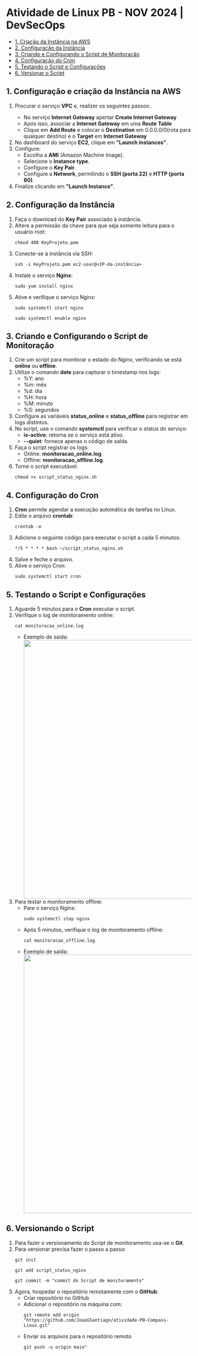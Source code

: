 

<h1>Atividade de Linux PB - NOV 2024 | DevSecOps</h1>

<nav>
    <ul>
        <li><a href="#criar-instancia">1. Criação da Instância na AWS</a></li>
        <li><a href="#configuracao-instancia">2. Configuração da Instância</a></li>
        <li><a href="#script-monitoração">3. Criando e Configurando o Script de Monitoração</a></li>
        <li><a href="#configuracao-cron">4. Configuração do Cron</a></li>
        <li><a href="#testando-script">5. Testando o Script e Configurações</a></li>
        <li><a href="#versionamento">6. Versionar o Script</a></li>
    </ul>
</nav>

<h2 id="criar-instancia">1. Configuração e criação da Instância na AWS</h2>

<ol>
    <li>Procurar o serviço <strong>VPC</strong> e, realizer os seguintes passos:.</li>
        <ul>
            <li>No serviço <strong>Internet Gateway</strong> apertar <strong>Create Internet Gateway</strong></li>
            <li>Após isso, associar a <strong>Internet Gateway</strong> em uma <strong>Route Table</strong></li>
            <li>Clique em <strong>Add Route</strong> e colocar o <strong>Destination</strong> em 0.0.0.0/0(rota para qualquer destino) e o <strong>Target</strong> em <strong>Internet Gateway</strong></li>
        </ul>
    <li>No dashboard do serviço <strong>EC2</strong>, clique em <strong>"Launch instances"</strong>.</li>
    <li>Configure:
        <ul>
            <li>Escolha a <strong>AMI</strong> (Amazon Machine Image).</li>
            <li>Selecione o <strong>Instance type</strong>.</li>
            <li>Configure o <strong>Key Pair</strong>.</li>
            <li>Configure a <strong>Network</strong>, permitindo o <strong>SSH (porta 22)</strong> e <strong>HTTP (porta 80)</strong>.</li>
        </ul>
    </li>
    <li>Finalize clicando em <strong>"Launch Instance"</strong>.</li>
</ol>

<h2 id="configuracao-instancia">2. Configuração da Instância</h2>
<ol>
    <li>Faça o download do <strong>Key Pair</strong> associado à instância.</li>
    <li>Altere a permissão da chave para que seja somente leitura para o usuário root:
        <pre><code>chmod 400 KeyProjeto.pem</code></pre>
    </li>
    <li>Conecte-se à instância via SSH:
        <pre><code>ssh -i KeyProjeto.pem ec2-user@&lt;IP-da-instância&gt;</code></pre>
    </li>
    <li>Instale o serviço <strong>Nginx</strong>:
        <pre><code>sudo yum install nginx</code></pre>
    </li>
    <li>Ative e verifique o serviço Nginx:
        <pre><code>sudo systemctl start nginx</code></pre>
        <pre><code>sudo systemctl enable nginx</code></pre>
    </li>
</ol>

<h2 id="script-monitoração">3. Criando e Configurando o Script de Monitoração</h2>
<ol>
    <li>Crie um script para monitorar o estado do Nginx, verificando se está <strong>online</strong> ou <strong>offline</strong>.</li>
    <li>Utilize o comando <strong>date</strong> para capturar o timestamp nos logs:
        <ul>
            <li>%Y: ano</li>
            <li>%m: mês</li>
            <li>%d: dia</li>
            <li>%H: hora</li>
            <li>%M: minuto</li>
            <li>%S: segundos</li>
        </ul>
    </li>
    <li>Configure as variáveis <strong>status_online</strong> e <strong>status_offline</strong> para registrar em logs distintos.</li>
    <li>No script, use o comando <strong>systemctl</strong> para verificar o status do serviço:
        <ul>
            <li><strong>is-active</strong>: retorna se o serviço está ativo.</li>
            <li><strong>--quiet</strong>: fornece apenas o código de saída.</li>
        </ul>
    </li>
    <li>Faça o script registrar os logs:
        <ul>
            <li>Online: <strong>monitoracao_online.log</strong>.</li>
            <li>Offline: <strong>monitoracao_offline.log</strong>.</li>
        </ul>
    </li>
    <li>Torne o script executável:
        <pre><code>chmod +x script_status_nginx.sh</code></pre>
    </li>
</ol>

<h2 id="configuracao-cron">4. Configuração do Cron</h2>
<ol>
    <li><strong>Cron</strong> permite agendar a execução automática de tarefas no Linux.</li>
    <li>Edite o arquivo <strong>crontab</strong>:
        <pre><code>crontab -e</code></pre>
    </li>
    <li>Adicione o seguinte código para executar o script a cada 5 minutos:
        <pre><code>*/5 * * * * bash ~/script_status_nginx.sh</code></pre>
    </li>
    <li>Salve e feche o arquivo.</li>
    <li>Ative o serviço Cron:
        <pre><code>sudo systemctl start cron</code></pre>
    </li>
</ol>

<h2 id="testando-script">5. Testando o Script e Configurações</h2>
<ol>
    <li>Aguarde 5 minutos para o <strong>Cron</strong> executar o script.</li>
    <li>Verifique o log de monitoramento online:
        <pre><code>cat monitoracao_online.log</code></pre>
        <ul>
            <li>Exemplo de saída:
                <div align="center">
                <img src="https://github.com/user-attachments/assets/11511f61-8756-4eab-b1f1-52bc2e9fb91d" width="700px" />
                </div>
            </li>
        </ul>
    </li>
    <li>Para testar o monitoramento offline:
        <ul>
            <li>Pare o serviço Nginx:
                <pre><code>sudo systemctl stop nginx</code></pre>
            </li>
            <li>Após 5 minutos, verifique o log de monitoramento offline:
                <pre><code>cat monitoracao_offline.log</code></pre>
            </li>
            <li>Exemplo de saída:
                <div align="center">
                <img src="https://github.com/user-attachments/assets/05b842f8-193d-4eae-b8be-8c46e5f4caec" width="700px" />
                </div>
            </li>
        </ul>
    </li>
</ol>
<h2 id="versionamento">6. Versionando o Script</h2>
<ol>
    <li>Para fazer o versionamento do Script de monitoramento usa-se o <strong>Git</strong>.</li>
    <li>Para versionar precisa fazer o passo a passo:
        <pre><code>git init</code></pre>
        <pre><code>git add script_status_nginx</code></pre>
        <pre><code>git commit -m "commit do Script de monitoramento"</code></pre>
    </li>
    <li>Agora, hospedar o repositório remotamente com o <strong>GitHub</strong>:
        <ul>
            <li>Criar repositório no GitHub</li>
            <li>Adicionar o repositório na máquina com:</li>
            <pre><code>git remote add origin "https://github.com/JoaoGSantiago/atividade-PB-Compass-Linux.git"</code></pre>
            <li>Enviar os arquivos para o repositório remoto</li>
            <pre><code>git push -u origin main"</code></pre>
        </ul>
</ol>
